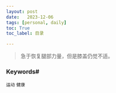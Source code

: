 ```yaml
---
layout: post
date:   2023-12-06
tags: [personal, daily]
toc: True
toc_label: 目录

---
```


> 急于恢复腿部力量，但是膝盖仍觉不适。

### Keywords#

`运动` `健康` 